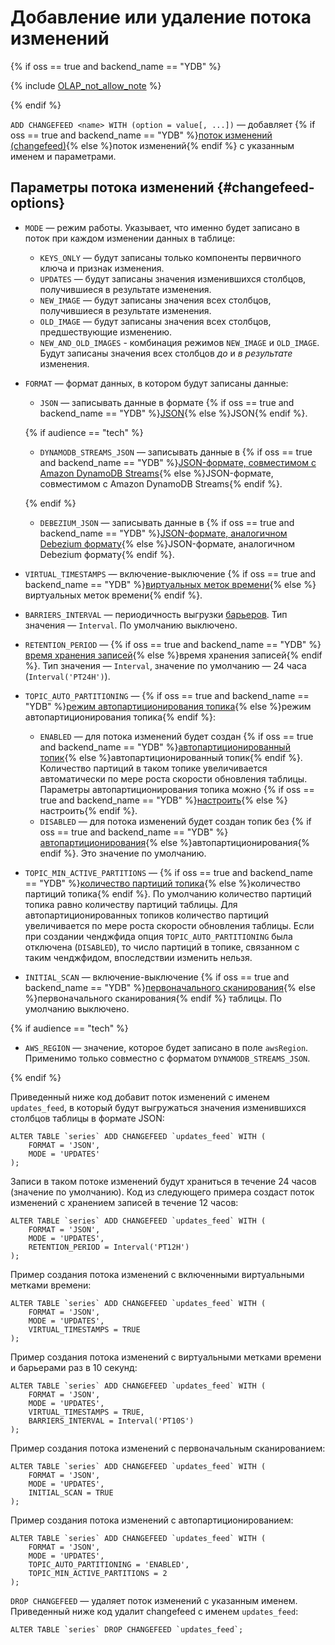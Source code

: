 # Добавление или удаление потока изменений

{% if oss == true and backend_name == "YDB" %}

{% include [OLAP_not_allow_note](../../../../_includes/not_allow_for_olap_note.md) %}

{% endif %}

`ADD CHANGEFEED <name> WITH (option = value[, ...])` — добавляет {% if oss == true and backend_name == "YDB" %}[поток изменений (changefeed)](../../../../concepts/cdc.md){% else %}поток изменений{% endif %} с указанным именем и параметрами.

## Параметры потока изменений {#changefeed-options}

* `MODE` — режим работы. Указывает, что именно будет записано в поток при каждом изменении данных в таблице:
    * `KEYS_ONLY` — будут записаны только компоненты первичного ключа и признак изменения.
    * `UPDATES` — будут записаны значения изменившихся столбцов, получившиеся в результате изменения.
    * `NEW_IMAGE` — будут записаны значения всех столбцов, получившиеся в результате изменения.
    * `OLD_IMAGE` — будут записаны значения всех столбцов, предшествующие изменению.
    * `NEW_AND_OLD_IMAGES` - комбинация режимов `NEW_IMAGE` и `OLD_IMAGE`. Будут записаны значения всех столбцов _до_ и _в результате_ изменения.
* `FORMAT` — формат данных, в котором будут записаны данные:
    * `JSON` — записывать данные в формате {% if oss == true and backend_name == "YDB" %}[JSON](../../../../concepts/cdc.md#json-record-structure){% else %}JSON{% endif %}.

    {% if audience == "tech" %}

    * `DYNAMODB_STREAMS_JSON` — записывать данные в {% if oss == true and backend_name == "YDB" %}[JSON-формате, совместимом с Amazon DynamoDB Streams](../../../../concepts/cdc.md#dynamodb-streams-json-record-structure){% else %}JSON-формате, совместимом с Amazon DynamoDB Streams{% endif %}.

    {% endif %}

    * `DEBEZIUM_JSON` — записывать данные в {% if oss == true and backend_name == "YDB" %}[JSON-формате, аналогичном Debezium формату](../../../../concepts/cdc.md#debezium-json-record-structure){% else %}JSON-формате, аналогичном Debezium формату{% endif %}.
* `VIRTUAL_TIMESTAMPS` — включение-выключение {% if oss == true and backend_name == "YDB" %}[виртуальных меток времени](../../../../concepts/cdc.md#virtual-timestamps){% else %}виртуальных меток времени{% endif %}.
* `BARRIERS_INTERVAL` — периодичность выгрузки [барьеров](../../../../concepts/cdc.md#barriers). Тип значения — `Interval`. По умолчанию выключено.
* `RETENTION_PERIOD` — {% if oss == true and backend_name == "YDB" %}[время хранения записей](../../../../concepts/cdc.md#retention-period){% else %}время хранения записей{% endif %}. Тип значения — `Interval`, значение по умолчанию — 24 часа (`Interval('PT24H')`).
* `TOPIC_AUTO_PARTITIONING` — {% if oss == true and backend_name == "YDB" %}[режим автопартиционирования топика](../../../../concepts/cdc.md#topic-partitions){% else %}режим автопартиционирования топика{% endif %}:
    * `ENABLED` — для потока изменений будет создан {% if oss == true and backend_name == "YDB" %}[автопартиционированный топик](../../../../concepts/datamodel/topic.md#autopartitioning){% else %}автопартиционированный топик{% endif %}. Количество партиций в таком топике увеличивается автоматически по мере роста скорости обновления таблицы. Параметры автопартиционирования топика можно {% if oss == true and backend_name == "YDB" %}[настроить](../alter-topic.md#alter-topic){% else %}настроить{% endif %}.
    * `DISABLED` — для потока изменений будет создан топик без {% if oss == true and backend_name == "YDB" %}[автопартиционирования](../../../../concepts/datamodel/topic.md#autopartitioning){% else %}автопартиционирования{% endif %}. Это значение по умолчанию.
* `TOPIC_MIN_ACTIVE_PARTITIONS` — {% if oss == true and backend_name == "YDB" %}[количество партиций топика](../../../../concepts/cdc.md#topic-partitions){% else %}количество партиций топика{% endif %}. По умолчанию количество партиций топика равно количеству партиций таблицы. Для автопартиционированных топиков количество партиций увеличивается по мере роста скорости обновления таблицы. Если при создании ченджфида опция `TOPIC_AUTO_PARTITIONING` была отключена (`DISABLED`), то число партиций в топике, связанном с таким ченджфидом, впоследствии изменить нельзя.
* `INITIAL_SCAN` — включение-выключение {% if oss == true and backend_name == "YDB" %}[первоначального сканирования](../../../../concepts/cdc.md#initial-scan){% else %}первоначального сканирования{% endif %} таблицы. По умолчанию выключено.

{% if audience == "tech" %}

* `AWS_REGION` — значение, которое будет записано в поле `awsRegion`. Применимо только совместно с форматом `DYNAMODB_STREAMS_JSON`.

{% endif %}

Приведенный ниже код добавит поток изменений с именем `updates_feed`, в который будут выгружаться значения изменившихся столбцов таблицы в формате JSON:

```yql
ALTER TABLE `series` ADD CHANGEFEED `updates_feed` WITH (
    FORMAT = 'JSON',
    MODE = 'UPDATES'
);
```

Записи в таком потоке изменений будут храниться в течение 24 часов (значение по умолчанию). Код из следующего примера создаст поток изменений с хранением записей в течение 12 часов:

```yql
ALTER TABLE `series` ADD CHANGEFEED `updates_feed` WITH (
    FORMAT = 'JSON',
    MODE = 'UPDATES',
    RETENTION_PERIOD = Interval('PT12H')
);
```

Пример создания потока изменений с включенными виртуальными метками времени:

```yql
ALTER TABLE `series` ADD CHANGEFEED `updates_feed` WITH (
    FORMAT = 'JSON',
    MODE = 'UPDATES',
    VIRTUAL_TIMESTAMPS = TRUE
);
```

Пример создания потока изменений с виртуальными метками времени и барьерами раз в 10 секунд:

```yql
ALTER TABLE `series` ADD CHANGEFEED `updates_feed` WITH (
    FORMAT = 'JSON',
    MODE = 'UPDATES',
    VIRTUAL_TIMESTAMPS = TRUE,
    BARRIERS_INTERVAL = Interval('PT10S')
);
```

Пример создания потока изменений с первоначальным сканированием:

```yql
ALTER TABLE `series` ADD CHANGEFEED `updates_feed` WITH (
    FORMAT = 'JSON',
    MODE = 'UPDATES',
    INITIAL_SCAN = TRUE
);
```

Пример создания потока изменений с автопартиционированием:

```yql
ALTER TABLE `series` ADD CHANGEFEED `updates_feed` WITH (
    FORMAT = 'JSON',
    MODE = 'UPDATES',
    TOPIC_AUTO_PARTITIONING = 'ENABLED',
    TOPIC_MIN_ACTIVE_PARTITIONS = 2
);
```

`DROP CHANGEFEED` — удаляет поток изменений с указанным именем. Приведенный ниже код удалит changefeed с именем `updates_feed`:

```yql
ALTER TABLE `series` DROP CHANGEFEED `updates_feed`;
```
